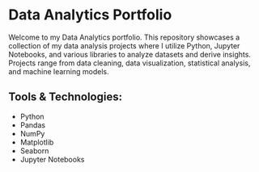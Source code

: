 # Data Analytics Portfolio

Welcome to my Data Analytics portfolio. This repository showcases a collection of my data analysis projects where I utilize Python, Jupyter Notebooks, and various libraries to analyze datasets and derive insights. Projects range from data cleaning, data visualization, statistical analysis, and machine learning models.

## Tools & Technologies:
- Python
- Pandas
- NumPy
- Matplotlib
- Seaborn
- Jupyter Notebooks
